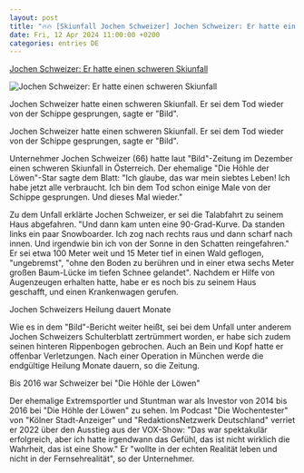 ```yaml
---
layout: post
title: "🔥🔥 [Skiunfall Jochen Schweizer] Jochen Schweizer: Er hatte einen schweren Skiunfall"
date: Fri, 12 Apr 2024 11:00:00 +0200
categories: entries DE
---
```

[Jochen Schweizer: Er hatte einen schweren Skiunfall](https://www.stern.de/lifestyle/leute/jochen-schweizer--er-hatte-einen-schweren-skiunfall-34622158.html)

![Jochen Schweizer: Er hatte einen schweren Skiunfall](https://image.stern.de/34622162/t/vo/v1/w1440/r1.7778/-/12--er-hatte-einen-schweren-skiunfall---16-9---spoton-article-1064789.jpg)

Jochen Schweizer hatte einen schweren Skiunfall. Er sei dem Tod wieder von der Schippe gesprungen, sagte er "Bild".

Jochen Schweizer hatte einen schweren Skiunfall. Er sei dem Tod wieder von der Schippe gesprungen, sagte er "Bild".

Unternehmer Jochen Schweizer (66) hatte laut "Bild"-Zeitung im Dezember einen schweren Skiunfall in Österreich. Der ehemalige "Die Höhle der Löwen"-Star sagte dem Blatt: "Ich glaube, das war mein siebtes Leben! Ich habe jetzt alle verbraucht. Ich bin dem Tod schon einige Male von der Schippe gesprungen. Und dieses Mal wieder."

Zu dem Unfall erklärte Jochen Schweizer, er sei die Talabfahrt zu seinem Haus abgefahren. "Und dann kam unten eine 90-Grad-Kurve. Da standen links ein paar Snowboarder. Ich zog nach rechts raus und dann scharf nach innen. Und irgendwie bin ich von der Sonne in den Schatten reingefahren." Er sei etwa 100 Meter weit und 15 Meter tief in einen Wald geflogen, "ungebremst", "ohne den Boden zu berühren und in einer etwa sechs Meter großen Baum-Lücke im tiefen Schnee gelandet". Nachdem er Hilfe von Augenzeugen erhalten hatte, habe er es noch bis zu seinem Haus geschafft, und einen Krankenwagen gerufen.

Jochen Schweizers Heilung dauert Monate

Wie es in dem "Bild"-Bericht weiter heißt, sei bei dem Unfall unter anderem Jochen Schweizers Schulterblatt zertrümmert worden, er habe sich zudem seinen hinteren Rippenbogen gebrochen. Auch an Bein und Kopf hatte er offenbar Verletzungen. Nach einer Operation in München werde die endgültige Heilung Monate dauern, so die Zeitung.

Bis 2016 war Schweizer bei "Die Höhle der Löwen"

Der ehemalige Extremsportler und Stuntman war als Investor von 2014 bis 2016 bei "Die Höhle der Löwen" zu sehen. Im Podcast "Die Wochentester" von "Kölner Stadt-Anzeiger" und "RedaktionsNetzwerk Deutschland" verriet er 2022 über den Ausstieg aus der VOX-Show: "Das war spektakulär erfolgreich, aber ich hatte irgendwann das Gefühl, das ist nicht wirklich die Wahrheit, das ist eine Show." Er "wollte in der echten Realität leben und nicht in der Fernsehrealität", so der Unternehmer.

